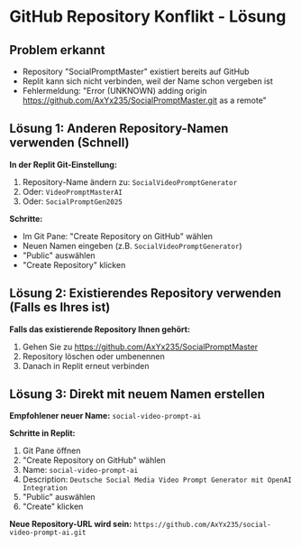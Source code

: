 # GitHub Repository Konflikt - Lösung

## Problem erkannt
- Repository "SocialPromptMaster" existiert bereits auf GitHub
- Replit kann sich nicht verbinden, weil der Name schon vergeben ist
- Fehlermeldung: "Error (UNKNOWN) adding origin https://github.com/AxYx235/SocialPromptMaster.git as a remote"

## Lösung 1: Anderen Repository-Namen verwenden (Schnell)

**In der Replit Git-Einstellung:**
1. Repository-Name ändern zu: `SocialVideoPromptGenerator`
2. Oder: `VideoPromptMasterAI`
3. Oder: `SocialPromptGen2025`

**Schritte:**
- Im Git Pane: "Create Repository on GitHub" wählen
- Neuen Namen eingeben (z.B. `SocialVideoPromptGenerator`)
- "Public" auswählen
- "Create Repository" klicken

## Lösung 2: Existierendes Repository verwenden (Falls es Ihres ist)

**Falls das existierende Repository Ihnen gehört:**
1. Gehen Sie zu https://github.com/AxYx235/SocialPromptMaster
2. Repository löschen oder umbenennen
3. Danach in Replit erneut verbinden

## Lösung 3: Direkt mit neuem Namen erstellen

**Empfohlener neuer Name:** `social-video-prompt-ai`

**Schritte in Replit:**
1. Git Pane öffnen
2. "Create Repository on GitHub" wählen
3. Name: `social-video-prompt-ai`
4. Description: `Deutsche Social Media Video Prompt Generator mit OpenAI Integration`
5. "Public" auswählen
6. "Create" klicken

**Neue Repository-URL wird sein:**
`https://github.com/AxYx235/social-video-prompt-ai.git`